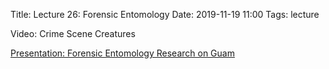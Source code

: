 Title: Lecture 26: Forensic Entomology
Date: 2019-11-19 11:00
Tags: lecture

Video: Crime Scene Creatures

[Presentation: Forensic Entomology Research on Guam](/pdfs/GCCForensicEntBeamer2.pdf)
